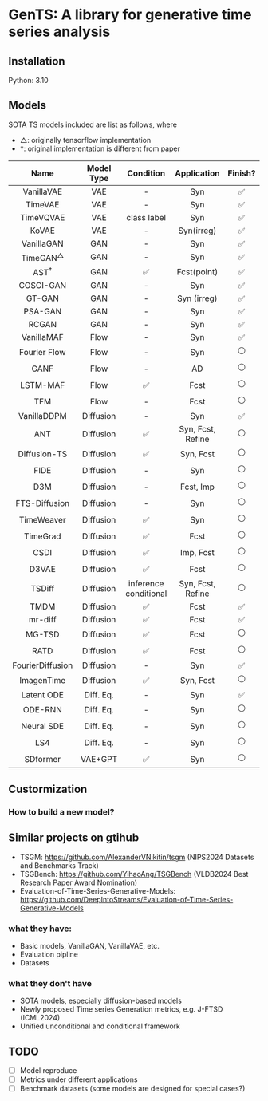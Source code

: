 # GenTS: A library for generative time series analysis


## Installation
Python: 3.10

## Models 
SOTA TS models included are list as follows, where 

- $\triangle$: originally tensorflow implementation  
- $\dag$: original implementation is different from paper

|        Name         | Model Type |       Condition       |    Application    |      Finish?       |
| :-----------------: | :--------: | :-------------------: | :---------------: | :----------------: |
|     VanillaVAE      |    VAE     |           -           |        Syn        | :white_check_mark: |
|       TimeVAE       |    VAE     |           -           |        Syn        | :white_check_mark: |
|      TimeVQVAE      |    VAE     |      class label      |        Syn        | :white_check_mark: |
|        KoVAE        |    VAE     |           -           |    Syn(irreg)     | :white_check_mark: |
|     VanillaGAN      |    GAN     |           -           |        Syn        | :white_check_mark: |
| TimeGAN$^\triangle$ |    GAN     |           -           |        Syn        | :white_check_mark: |
|     AST$^\dag$      |    GAN     |  :white_check_mark:   |    Fcst(point)    | :white_check_mark: |
|      COSCI-GAN      |    GAN     |           -           |        Syn        | :white_check_mark: |
|       GT-GAN        |    GAN     |           -           |    Syn (irreg)    | :white_check_mark: |
|       PSA-GAN       |    GAN     |           -           |        Syn        | :white_check_mark: |
|        RCGAN        |    GAN     |           -           |        Syn        | :white_check_mark: |
|     VanillaMAF      |    Flow    |           -           |        Syn        | :white_check_mark: |
|    Fourier Flow     |    Flow    |           -           |        Syn        |   :white_circle:   |
|        GANF         |    Flow    |           -           |        AD         |   :white_circle:   |
|      LSTM-MAF       |    Flow    |  :white_check_mark:   |       Fcst        |   :white_circle:   |
|         TFM         |    Flow    |           -           |       Fcst        |   :white_circle:   |
|     VanillaDDPM     | Diffusion  |           -           |        Syn        | :white_check_mark: |
|         ANT         | Diffusion  |  :white_check_mark:   | Syn, Fcst, Refine |   :white_circle:   |
|    Diffusion-TS     | Diffusion  |  :white_check_mark:   |     Syn, Fcst     |   :white_circle:   |
|        FIDE         | Diffusion  |           -           |        Syn        |   :white_circle:   |
|         D3M         | Diffusion  |           -           |     Fcst, Imp     |   :white_circle:   |
|    FTS-Diffusion    | Diffusion  |           -           |        Syn        |   :white_circle:   |
|     TimeWeaver      | Diffusion  |  :white_check_mark:   |        Syn        |   :white_circle:   |
|      TimeGrad       | Diffusion  |  :white_check_mark:   |       Fcst        |   :white_circle:   |
|        CSDI         | Diffusion  |  :white_check_mark:   |     Imp, Fcst     |   :white_circle:   |
|        D3VAE        | Diffusion  |  :white_check_mark:   |       Fcst        |   :white_circle:   |
|       TSDiff        | Diffusion  | inference conditional | Syn, Fcst, Refine |   :white_circle:   |
|        TMDM         | Diffusion  |  :white_check_mark:   |       Fcst        | :white_check_mark: |
|       mr-diff       | Diffusion  |  :white_check_mark:   |       Fcst        | :white_check_mark: |
|       MG-TSD        | Diffusion  |  :white_check_mark:   |       Fcst        |   :white_circle:   |
|        RATD         | Diffusion  |  :white_check_mark:   |       Fcst        |   :white_circle:   |
|  FourierDiffusion   | Diffusion  |           -           |        Syn        | :white_check_mark: |
|     ImagenTime      | Diffusion  |  :white_check_mark:   |     Syn, Fcst     |   :white_circle:   |
|     Latent ODE      | Diff. Eq.  |           -           |        Syn        | :white_check_mark: |
|       ODE-RNN       | Diff. Eq.  |           -           |        Syn        |   :white_circle:   |
|     Neural SDE      | Diff. Eq.  |           -           |        Syn        |   :white_circle:   |
|         LS4         | Diff. Eq.  |           -           |        Syn        |   :white_circle:   |
|      SDformer       |  VAE+GPT   |  :white_check_mark:   |        Syn        |   :white_circle:   |



## Custormization

### How to build a new model?

## Similar projects on gtihub
- TSGM: https://github.com/AlexanderVNikitin/tsgm (NIPS2024 Datasets and Benchmarks Track)
- TSGBench: https://github.com/YihaoAng/TSGBench  (VLDB2024 Best Research Paper Award Nomination)
- Evaluation-of-Time-Series-Generative-Models: https://github.com/DeepIntoStreams/Evaluation-of-Time-Series-Generative-Models

### what they have:
- Basic models, VanillaGAN, VanillaVAE, etc.
- Evaluation pipline
- Datasets

### what they don't have
- SOTA models, especially diffusion-based models
- Newly proposed Time series Generation metrics, e.g. J-FTSD (ICML2024)
- Unified unconditional and conditional framework

## TODO
- [ ] Model reproduce
- [ ] Metrics under different applications
- [ ] Benchmark datasets (some models are designed for special cases?)